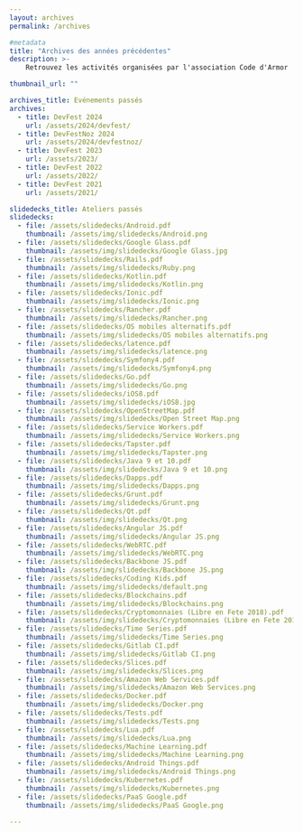 ```yaml
---
layout: archives
permalink: /archives

#metadata
title: "Archives des années précédentes"
description: >-
    Retrouvez les activités organisées par l'association Code d'Armor

thumbnail_url: ""

archives_title: Evénements passés
archives:
  - title: DevFest 2024
    url: /assets/2024/devfest/
  - title: DevFestNoz 2024
    url: /assets/2024/devfestnoz/
  - title: DevFest 2023
    url: /assets/2023/
  - title: DevFest 2022
    url: /assets/2022/
  - title: DevFest 2021
    url: /assets/2021/

slidedecks_title: Ateliers passés
slidedecks:
  - file: /assets/slidedecks/Android.pdf
    thumbnail: /assets/img/slidedecks/Android.png
  - file: /assets/slidedecks/Google Glass.pdf
    thumbnail: /assets/img/slidedecks/Google Glass.jpg
  - file: /assets/slidedecks/Rails.pdf
    thumbnail: /assets/img/slidedecks/Ruby.png
  - file: /assets/slidedecks/Kotlin.pdf
    thumbnail: /assets/img/slidedecks/Kotlin.png
  - file: /assets/slidedecks/Ionic.pdf
    thumbnail: /assets/img/slidedecks/Ionic.png
  - file: /assets/slidedecks/Rancher.pdf
    thumbnail: /assets/img/slidedecks/Rancher.png
  - file: /assets/slidedecks/OS mobiles alternatifs.pdf
    thumbnail: /assets/img/slidedecks/OS mobiles alternatifs.png
  - file: /assets/slidedecks/latence.pdf
    thumbnail: /assets/img/slidedecks/latence.png
  - file: /assets/slidedecks/Symfony4.pdf
    thumbnail: /assets/img/slidedecks/Symfony4.png
  - file: /assets/slidedecks/Go.pdf
    thumbnail: /assets/img/slidedecks/Go.png
  - file: /assets/slidedecks/iOS8.pdf
    thumbnail: /assets/img/slidedecks/iOS8.jpg
  - file: /assets/slidedecks/OpenStreetMap.pdf
    thumbnail: /assets/img/slidedecks/Open Street Map.png
  - file: /assets/slidedecks/Service Workers.pdf
    thumbnail: /assets/img/slidedecks/Service Workers.png
  - file: /assets/slidedecks/Tapster.pdf
    thumbnail: /assets/img/slidedecks/Tapster.png
  - file: /assets/slidedecks/Java 9 et 10.pdf
    thumbnail: /assets/img/slidedecks/Java 9 et 10.png
  - file: /assets/slidedecks/Dapps.pdf
    thumbnail: /assets/img/slidedecks/Dapps.png
  - file: /assets/slidedecks/Grunt.pdf
    thumbnail: /assets/img/slidedecks/Grunt.png
  - file: /assets/slidedecks/Qt.pdf
    thumbnail: /assets/img/slidedecks/Qt.png
  - file: /assets/slidedecks/Angular JS.pdf
    thumbnail: /assets/img/slidedecks/Angular JS.png
  - file: /assets/slidedecks/WebRTC.pdf
    thumbnail: /assets/img/slidedecks/WebRTC.png
  - file: /assets/slidedecks/Backbone JS.pdf
    thumbnail: /assets/img/slidedecks/Backbone JS.png
  - file: /assets/slidedecks/Coding Kids.pdf
    thumbnail: /assets/img/slidedecks/default.png
  - file: /assets/slidedecks/Blockchains.pdf
    thumbnail: /assets/img/slidedecks/Blockchains.png
  - file: /assets/slidedecks/Cryptomonnaies (Libre en Fete 2018).pdf
    thumbnail: /assets/img/slidedecks/Cryptomonnaies (Libre en Fete 2018).jpeg
  - file: /assets/slidedecks/Time Series.pdf
    thumbnail: /assets/img/slidedecks/Time Series.png
  - file: /assets/slidedecks/Gitlab CI.pdf
    thumbnail: /assets/img/slidedecks/Gitlab CI.png
  - file: /assets/slidedecks/Slices.pdf
    thumbnail: /assets/img/slidedecks/Slices.png
  - file: /assets/slidedecks/Amazon Web Services.pdf
    thumbnail: /assets/img/slidedecks/Amazon Web Services.png
  - file: /assets/slidedecks/Docker.pdf
    thumbnail: /assets/img/slidedecks/Docker.png
  - file: /assets/slidedecks/Tests.pdf
    thumbnail: /assets/img/slidedecks/Tests.png
  - file: /assets/slidedecks/Lua.pdf
    thumbnail: /assets/img/slidedecks/Lua.png
  - file: /assets/slidedecks/Machine Learning.pdf
    thumbnail: /assets/img/slidedecks/Machine Learning.png
  - file: /assets/slidedecks/Android Things.pdf
    thumbnail: /assets/img/slidedecks/Android Things.png
  - file: /assets/slidedecks/Kubernetes.pdf
    thumbnail: /assets/img/slidedecks/Kubernetes.png
  - file: /assets/slidedecks/PaaS Google.pdf
    thumbnail: /assets/img/slidedecks/PaaS Google.png

---
```

